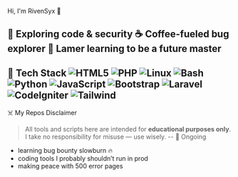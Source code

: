 Hi, I'm RivenSyx 👋

🔐 Exploring code & security
☕ Coffee-fueled bug explorer
🐛 Lamer learning to be a future master
--
🧰 Tech Stack
![HTML5](https://img.shields.io/badge/-HTML5-E34F26?logo=html5&logoColor=white)
![PHP](https://img.shields.io/badge/-PHP-777BB4?logo=php&logoColor=white)
![Linux](https://img.shields.io/badge/-Linux-FCC624?logo=linux&logoColor=black)
![Bash](https://img.shields.io/badge/-Bash-4EAA25?logo=gnu-bash&logoColor=white)
![Python](https://img.shields.io/badge/-Python-3776AB?logo=python&logoColor=white)
![JavaScript](https://img.shields.io/badge/-JavaScript-F7DF1E?logo=javascript&logoColor=black)
![Bootstrap](https://img.shields.io/badge/-Bootstrap-7952B3?logo=bootstrap&logoColor=white)
![Laravel](https://img.shields.io/badge/-Laravel-FF2D20?logo=laravel&logoColor=white)
![CodeIgniter](https://img.shields.io/badge/-CodeIgniter-E44D26?logo=codeigniter&logoColor=white)
![Tailwind](https://img.shields.io/badge/-Tailwind_CSS-38B2AC?logo=tailwind-css&logoColor=white)
--
☠️ My Repos Disclaimer
> All tools and scripts here are intended for **educational purposes only**.  
> I take no responsibility for misuse — use wisely.
--
🧠 Ongoing
- learning bug bounty slowburn 🔥  
- coding tools I probably shouldn’t run in prod  
- making peace with 500 error pages
